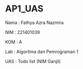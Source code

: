 # AP1_UAS

Nama : Fathya Azra Nazmira

NIM : 221401039

KOM : A

Lab : Algoritma dan Pemrograman 1


UAS : Todo list (NIM Ganjil)

